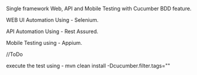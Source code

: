 Single framework Web, API and Mobile Testing with Cucumber BDD feature.


WEB UI Automation Using - Selenium.

API Automation Using    - Rest Assured.

Mobile Testing using    - Appium.

//ToDo

execute the test using  -  mvn clean install -Dcucumber.filter.tags="<tagname>"

